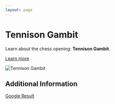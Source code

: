 ```yaml
---
layout: page
---
```

# Tennison Gambit

Learn about the chess opening: **Tennison Gambit**.

[Learn more](https://www.thechesswebsite.com/tennison-gambit/)

![Tennison Gambit](https://www.thechesswebsite.com/wp-content/uploads/2017/03/tennison-gambit-1.jpg)

## Additional Information

[Google Result](https://www.chess.com/openings/Reti-Opening-Tennison-Gambit)
